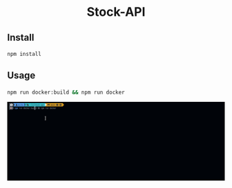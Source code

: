 <h1 align="center">Stock-API</h1>

## Install

```sh
npm install
```

## Usage

```sh
npm run docker:build && npm run docker
```
![](./run.gif)